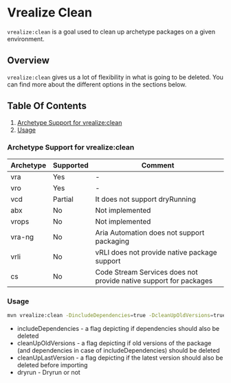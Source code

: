 # Vrealize Clean

`vrealize:clean` is a goal used to clean up archetype packages on a given environment.

## Overview

`vrealize:clean` gives us a lot of flexibility in what is going to be deleted. You can find more about the different options in the sections below.

## Table Of Contents

1. [Archetype Support for vrealize:clean](#archetype-support-for-vrealizeclean)
2. [Usage](#usage)

### Archetype Support for vrealize:clean

| Archetype | Supported | Comment                                                           |
|-----------|-----------|-------------------------------------------------------------------|
| vra       | Yes       | -                                                                 |
| vro       | Yes       | -                                                                 |
| vcd       | Partial   | It does not support dryRunning                                    |
| abx       | No        | Not implemented                                                   |
| vrops     | No        | Not implemented                                                   |
| vra-ng    | No        | Aria Automation does not support packaging                        |
| vrli      | No        | vRLI does not provide native package support                      |
| cs        | No        | Code Stream Services does not provide native support for packages |

### Usage

```bash
mvn vrealize:clean -DincludeDependencies=true -DcleanUpOldVersions=true -DcleanUpLastVersion=false -Ddryrun=true -P${PROFILE}
```

- includeDependencies - a flag depicting if dependencies should also be deleted
- cleanUpOldVersions - a flag depicting if old versions of the package (and dependencies in case of includeDependencies) should be deleted
- cleanUpLastVersion - a flag depicting if the latest version should also be deleted before importing
- dryrun - Dryrun or not
